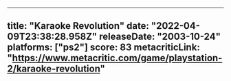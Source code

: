 
---
title: "Karaoke Revolution"
date: "2022-04-09T23:38:28.958Z"
releaseDate: "2003-10-24"
platforms: ["ps2"]
score: 83
metacriticLink: "https://www.metacritic.com/game/playstation-2/karaoke-revolution"
---
